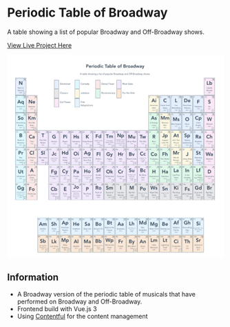 # Periodic Table of Broadway

A table showing a list of popular Broadway and Off-Broadway shows.

[View Live Project Here](https://periodic-table-of-broadway.netlify.app/)

![Periodic Table of Broadway Screenshots](readme/screenshot.png?raw=true "Periodic Table of Broadway Screenshots")

## Information
* A Broadway version of the periodic table of musicals that have performed on Broadway and Off-Broadway. 
* Frontend build with Vue.js 3
* Using [Contentful](https://www.contentful.com/) for the content management
